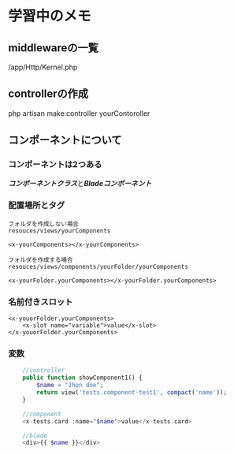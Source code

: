 # 学習中のメモ

## middlewareの一覧
/app/Http/Kernel.php

## controllerの作成
php artisan make:controller yourContoroller

## コンポーネントについて
### コンポーネントは2つある
***コンポーネントクラス***と***Bladeコンポーネント***
### 配置場所とタグ
```
フォルダを作成しない場合
resouces/views/yourComponents

<x-yourComponents></x-yourComponents>
```
```
フォルダを作成する場合
resouces/views/components/yourFolder/yourComponents

<x-yourFolder.yourComponents></x-yourFolder.yourComponents>
```

### 名前付きスロット
```
<x-youorFolder.yourComponents>
    <x-slot name="variable">value</x-slot>
</x-youorFolder.yourComponents>
```

### 変数
``` php
    //controller
    public function showComponent1() {
        $name = "Jhon doe";
        return view('tests.component-test1', compact('name'));
    }

    //component
    <x-tests.card :name="$name">value</x-tests.card>

    //blade
    <div>{{ $name }}</div>
```